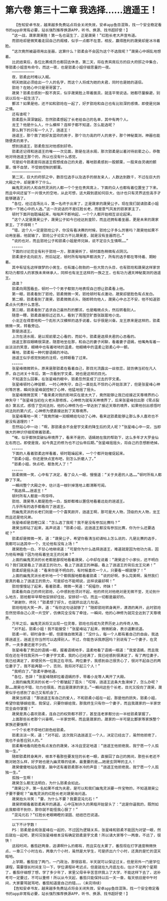 # 第六卷 第三十二章 我选择……逍遥王！
        【告知安卓书友，越来越多免费站点将会关闭失效，安卓app鱼目混珠，找一个安全稳定看书的app非常有必要，站长强烈推荐换源APP，听书、换源、找书超好使！】
       “这一战，晟家晟昊胜！第一名也诞生了，正是晟昊！”红脸长老大声宣布道。
       而郢炝却是微笑着走回自己的阁楼，似乎一点都不在意，相反，赢得胜利的晟昊却是冰冷着脸。
       “这次竟然被逼得用出圣器，这算什么？郢柔会不会因为这个不选我呢？”晟昊心中胡乱地想着。
       比武结束后，各位比赛成员也都回去休息，第二天，将在贵宾席后方的巨大府邸之中集合，等郢柔小姐宣布命令，而这一夜，也是郢柔小姐仔细思量的一夜。
       ——————————
       夜，郢柔此时难以入眠。
       明天她就必须给出一个人的名字，而这个人将成为她的夫君，同时也是她的道侣。
       郢炝？在她心中只是哥哥罢了。
       晟昊？郢柔总感到一股不真实，似乎晟昊脸上带着面具，就连平常说话，她都尽量躲避，别说以后在一起生活了。
       酆沭？如果是他，还不如和郢炝在一起了，好歹郢炝和自己也有比较深的感情，即使是兄妹之情。
       还有谁呢？
       郢柔眉头深深皱起，忽然郢柔想起了长老给自己的名单，其中有两个人。
       龙王？他是什么人，什么模样？连样子都不知道，怎么能选呢？
       那么剩下的只有一个人了，逍遥王！
       逍遥王，那个救了她好友蓝欣的男子，那个功力高的吓人的男子，那个神秘莫测，神器也能随便卖的男子。
       想到逍遥王，郢柔愈加对他感到好奇。
       郢柔还记得和逍遥王的唯一一次见面，那是在涟水阁，那次郢柔是以着对待前辈之心，恭敬地对待逍遥王那个的，所以也没有什么感觉。
       可是如今郢柔是将逍遥王假想成自己的夫君，蓦地郢柔感到一股颤栗，一股来自灵魂的颤栗，情不自禁，不受她控制的颤栗。
       —————————————
       第二天，巨大的府邸之中，数百位选手以及选手的朋友亲人，人数达到数千，不过在巨大的大殿之中，却是算不了什么。
       幽鬼灵派的人和自然灵派的人都一个个坐在贵宾席上，下面的众人也都有着位置坐了下来。而且中间还留下一片很大的空地，从此可想，这大殿到底如何巨大，估计也只有灵界这些高手才能够建造了。
       “各位，经过连场比斗，第一名终于出来了，正是晟家的晟昊公子。现在我们就请郢柔小姐宣布一下她心中的人选。”这一次说话的不是红脸长老，而是意气风发的郢家家主了。
       顿时下面开始聒噪起来，嗡嗡声不断响起，一个个人都开始相互谈论起来。
       “这个人定是晟昊公子，晟昊公子如今已经达到皇阶，而且还拥有着圣器，更是未来的晟家家主，了不得啊！”
       “错，这个人一定是郢炝公子，你没有看决赛的时候，郢炝公子多么厉害吗？晟昊他如果不动用圣器，他就输了，郢炝公子论实力不比晟昊差，就是没有圣器而已。”
       “说的也对，而且郢炝公子和郢柔小姐是师兄妹，说不定日久生情啊……”
       。。。。。。
       下面的讨论完全有利于郢炝一方，那晟昊听了，顿时面色稍微有点阴沉。
       郢柔漫步走向前方，然后站定，顿时所有嗡嗡声都消失了，所有的选手都在等待着、期盼着。
       其中有钲名这样做梦的小男生，也有雄心勃勃的一些大势力头目，也有郢炝和晟昊这样家世和功力都惊人的家族未来继承人，同样也有龙王这样的一族之王，也有功力通天神秘莫测的逍遥王。
       选谁？
       郢柔向周围看去，顿时一个个男子都努力地表现自己想让郢柔看上他。
       第一眼，郢柔看到了郢炝，郢柔微微一笑，郢炝顿时有点激动，晟昊却是脸色有点发白。
       第二眼，郢柔看到了晟昊，郢柔微微点头，随即转向他人，晟昊心中忐忑不安，他不知道郢柔点头代表什么意思。
       第三眼，郢柔看到了追求自己最热烈的酆沭，也是略微点头，然后转看别人。
       随意一瞟，郢柔直接掠过近百人，看到了周围空旷嚣张跋扈地小龙。
       小龙正在得意地和一个彪形大汉模样的选手说着，似乎很是兴奋。龙王原来是这样的，郢柔微微一笑，转看旁边。
       那是逍遥王。
       上次在涟水阁，是以观前辈之心看的，而如今，郢柔是选择夫君的心态看的。
       逍遥王那双眼睛很深邃，随意地坐在那，和自己的妻子闲聊，看着妻子语嫣，他嘴角有着一丝淡淡的笑意，眼睛中也有着哝哝的温柔，他眼睛中的温柔让郢柔心中一颤。
       蓦地，郢柔有一种代替语嫣的冲动。
       逍遥王似乎感觉到她的注视，也转眼看了过来。
       。。。。。。
       张星峰微微转头，原来是那郢柔在看着自己，那目光流露出一丝依恋，就仿佛当初在凡人界，自己闭关十年后，第一次看到宇文柔，她也是这样的目光。
       不知道怎么回事，在张星峰的眼中，郢柔忽然变成了过去的宇文柔。
       张星峰顿时心神皆颤，一时心神失守，自己一直处乱不惊的心开始澎湃了，但是张星峰心神何等厉害，瞬间张星峰就控制了心神，他猛地摇了摇头。
       张星峰微微苦笑：“看来柔对我的影响实在是太大了，竟然能够让我已经接近天尊境界的心神失守！”张星峰当初在火老头那修炼，心神修为就有天神境界了，后来张星峰创出那《零点裂击》第五式，感悟了空间法则，他的心神修为也一举达到了接近天尊的境界，如果他创出感悟时间法则的第六式，心神修为便直接达到了天尊境界。
       张星峰蓦地一笑：“我竟然被一双眼睛给勾动了心神。看来这郢柔能够让那么多人喜欢也不是没有道理的！”
       忽然站心中一动：“啊，那郢柔会不会是宇文柔的降生后的灵人呢？”张星峰心中一突，当即强大的神识仔细观察着郢柔。
       “唉，似乎都快突破仙帝境界了，看来不是的，语嫣她在我的帮助下，这么多年才大罗金仙左右而已。即使是我，如今真正的修为也不过仙帝后期。”张星峰摇摇头，将自己的念想断绝掉。
       。。。。。。
       下面的人看着郢柔这样看着，顿时聒噪起来，一个个都开始催促起来。
       “郢柔小姐，你还是快点宣布吧，别怎么折磨人了。”
       “郢柔小姐，快点吧，都急死人了！”
       。。。。。。
       郢柔微微一笑，心中有了决定，看了众人一眼，慢慢道：“关于夫君的人选……”顿时所有人都静了下来。
       一瞬间整个大殿之中，估计连一根针掉落地上都清晰可闻。
       “我选择……逍遥王！”
       顿时所有人都是一阵惊呼。
       郢炝、晟昊等人都是脸色一白，旋即都难以置信地看着远处的逍遥王。
       几乎所有的选手都看向了逍遥王。
       而幽鬼灵派的长老们则是一个个喜笑颜开，逍遥王啊，那可是大人物，顶级的大人物，龙王而且还是他兄弟。
       张星峰却是目瞪口呆：“怎么选了我呢？我不是没有参加比赛吗？”
       晟昊当即站了起来，高声说道：“郢柔小姐，这逍遥王都没有参加比赛，你为什么还要选呢？”
       郢柔却是微微一笑，道：“晟昊公子，希望你看清当初请帖上怎么说的，凡是比赛的选手，我都可以选其中一个，无论他有没有上场！”
       晟昊脸色一白，不甘心地继续道：“可是你为什么选择逍遥王，难道就是因为他功力高，因为他有神器？因为他有着坐龙王的兄弟？”
       上面的幽鬼灵派的长老都是鄙视地看着晟昊，心中却在说着：“晟昊这个小家伙，还不明白吗？我们就是看上了逍遥王的功力，看上了逍遥王的神器，看上了逍遥王的背后龙王兄弟！”
       郢柔却是摇头道：“看来你是不明白的，有时候喜欢一个人，只要看一眼就够了！”
       上面的幽鬼灵派长老听地一个个都佩服地都看着郢柔：“说的好啊，多么完美啊，虽然我们是真的看上了逍遥王的势力，可是却也不能明说，这样说最好啊！”
       郢炝慢慢站了起来，看着郢柔，微微一笑道：“祝福你，师妹！”
       郢柔看向自己的师兄郢炝，心中感到些须对不起，他的师兄对他绝对是无微不至，无论到什么地方，郢炝都早早帮他安排好住处，安排好一切，而且一切都是最好的。
       “谢谢你，师兄！”郢柔想了好久，也就挤出这几句话。
       郢炝哈哈大笑一声，道：“有你这句话就够了！”随即郢炝转身离开，潇洒的离开，此时郢炝忽然觉得自己心灵一片空旷，仿佛完全没有了牵挂，一瞬间，他的心神修为就完全达到了天尊境界。
       万年之后，幽鬼灵派将又出现一位灵尊，郢炝也将成为灵界历史上的传奇人物。
       “对不起，郢柔小姐！我不能接受！”张星峰站了起来，微微躬身，表示道歉说道。
       郢柔一听，顿时身体一颤，但是强自微笑道：“没什么，每一个人都有着自己的自由，我选择逍遥王，逍遥王你当然可以选择别人。不过，你能告诉我原因吗？别说有了一个妻子，在灵界，一夫多妻还是不少的。”
       张星峰看了旁边的语嫣一眼，握着语嫣地手，温柔地看了语嫣一眼道：“我爱语嫣，而且我现在还在寻找我另外一个妻子宇文柔，我的心已经满了，我已经感到很满足了，有了两位妻子，我已经满足了，即使另外一位我正在寻找。两位妻子，我感到自己很贪心了，很对不起自己的两位妻子了，我不能再娶一个，否则，我将对不起三个人！”
       “我明白了。”郢柔平静地道。
       “各位，告辞！”张星峰随即拉着语嫣的手，带着小龙等人离开了大殿。
       上面的幽鬼灵派的长老一个个都皱起了眉头：“哎呀，逍遥王这条大鱼滑掉了，怎么办呢？那……晟昊也不错，功力也很高，而且是晟家的家主。”一瞬间这些个长老，目光又投向了晟昊，晟昊似乎也感到了自己又有机会了。
       晟昊当即道：“那逍遥王有自己的爱人，不和郢柔小姐在一起，那是他的损失，郢柔小姐，希望你能够嫁给我，我保证，只要你嫁给我，那我终生只有你一个妻子，而且我晟家的一半家世完全由你掌握！”
       晟昊是真心喜欢郢柔，连自己的权势都不顾了，甚至连老家都分出一半给郢柔掌握了。
       上面那些长老那个兴奋啊，一半家世啊，而且是晟家的，晟家的一半可是比酆家等家族整个家族还要强啊！
       一个个长老不停地打颜色给郢柔。
       郢柔淡淡一笑，道：“对不起，这次我只选逍遥王一个人，决定已经出了，虽然他拒绝了，我也不会答应别人的。”
       郢柔蓦地看向脸色有点发白的晟昊，冰冷且坚定地道：“逍遥王他拒绝我，我宁愿一个人孤独一生。”
       随即郢柔转身离开，根本不看那些要发狂的长老一眼，直接回了自己的房间，那些长老还不敢对她怎么样，好歹她也是九幽灵尊的徒弟，最重要的是……她是玄阴琴的主人！
       晟昊傻傻地站在那里，脑中还有着郢柔那冰冷的声音：“逍遥王他拒绝我，我宁愿一个人孤独一生。”
       孤独一生啊！
       晟昊怎么都无法明白，为什么郢柔会如此。
       “晟昊公子，第一名如果不成为夫君，是可以和我们幽鬼灵派要一件宝物的，不知道晟昊公子要不要呢？”幽鬼灵派的红脸长老对晟昊询问道。
       晟昊抬头冷笑：“要，为什么不要？我要混沌元石！”
       晟昊转眼看着郢柔离开的通道，心中压制许久的黑暗开始冒头了：“这是你逼我的，既然如此我都得不到你，那你就不能怪我心狠了！”
       “混沌元石？”红脸长老眼睛瞪的滚圆、结结巴巴说道。
       ————————————————
       以下不计字数！
       PS：郢柔是会和张星峰在一起的，不过因为逻辑关系，张星峰和郢柔不能因为对望一眼，然后就在一起吧，更何况张星峰根本没有确定郢柔是宇文柔！所以请大家等个一两章，不远了，很快！
       这段时间，番茄赶两章，逃课啊什么的都有，而且实在太累了，番茄现在打字速度稍微快点，一章三个小时左右，两章六个小时，虽然是大学生，可是挤出六个小时，还真的是忙的混天暗地。
       上学期，番茄挂了两门，一门政治，那很容易，半天就可以保证过关，但是另外一门是学位课程，需要很长时间复习一下，学位课程补考迟点，但是就在九月底左右，估计不足两个星期了，番茄仔细想了想，学了多少年了，家里父母辛辛苦苦供我上了大学，不能这样下去了，这补考可一定要过，不可以重修！所以从今天起，番茄只能保持以后一天一章，每天依旧是中午时间，大家要骂就骂吧，番茄知道是自己的错。。。（未完待续）
       【告知安卓书友，越来越多免费站点将会关闭失效，安卓app鱼目混珠，找一个安全稳定看书的app非常有必要，站长强烈推荐换源APP，听书、换源、找书超好使！】